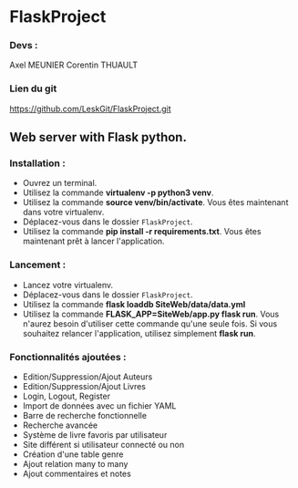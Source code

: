 # FlaskProject

### Devs : 
Axel MEUNIER
Corentin THUAULT

### Lien du git 

https://github.com/LeskGit/FlaskProject.git

## Web server with Flask python.

### Installation : 

- Ouvrez un terminal.
- Utilisez la commande **virtualenv -p python3 venv**.
- Utilisez la commande **source venv/bin/activate**.
Vous êtes maintenant dans votre virtualenv.
- Déplacez-vous dans le dossier `FlaskProject`.
- Utilisez la commande **pip install -r requirements.txt**.
Vous êtes maintenant prêt à lancer l'application.

### Lancement :

- Lancez votre virtualenv.
- Déplacez-vous dans le dossier `FlaskProject`.
- Utilisez la commande **flask loaddb SiteWeb/data/data.yml**
- Utilisez la commande **FLASK_APP=SiteWeb/app.py flask run**.
Vous n'aurez besoin d'utiliser cette commande qu'une seule fois. Si vous souhaitez relancer l'application, utilisez simplement **flask run**.

### Fonctionnalités ajoutées :

- Edition/Suppression/Ajout Auteurs
- Edition/Suppression/Ajout Livres
- Login, Logout, Register
- Import de données avec un fichier YAML
- Barre de recherche fonctionnelle
- Recherche avancée
- Système de livre favoris par utilisateur
- Site différent si utilisateur connecté ou non
- Création d'une table genre
- Ajout relation many to many
- Ajout commentaires et notes
